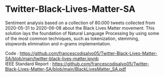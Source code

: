 # Twitter-Black-Lives-Matter-SA

Sentiment analysis based on a collection of 80.000 tweets collected from 2020-05-31 to 2020-06-08 about the Black Lives Matter movement. This solution lays the foundation of Natural Language Processing by using some of the most common techniques, such as tokenization, stemming, stopwords elimination and n-grams implementation. 

Code : https://github.com/francescodisalvo05/Twitter-Black-Lives-Matter-SA/blob/main/twitter-black-lives-matter.ipynb <br />
IEEE Standard Report : https://github.com/francescodisalvo05/Twitter-Black-Lives-Matter-SA/blob/main/BlackLivesMatter_SA.pdf
